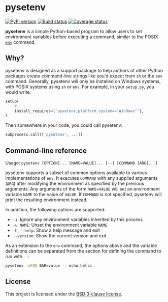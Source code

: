 # pysetenv

[![PyPi version][pypi-image]][pypi-link]
[![Build status][ci-image]][ci-link]
[![Coverage status][codecov-image]][codecov-link]

**pysetenv** is a simple Python-based program to allow users to set environment
variables before executing a command, similar to the POSIX [`env`][env] command.

## Why?

pysetenv is designed as a support package to help authors of other Python
packages create command-line strings like you'd expect from `sh` or the `env`
command. Generally, pysetenv will only be installed on Windows systems, with
POSIX systems using `sh` or `env`. For example, in your `setup.py`, you would
write:

```python
setup(
    # ...
    install_requires=['pysetenv;platform_system=="Windows"'],
)
```

Then somewhere in your code, you could call pysetenv:

```python
subprocess.call(['pysetenv', ...])
```

## Command-line reference

Usage: `pysetenv [OPTION]... [NAME=VALUE]... [--] [COMMAND [ARG]...]`

pysetenv supports a subset of common options available to various
implementations of `env`. It executes `COMMAND` with any supplied arguments
(`ARG`) after modifying the environment as specified by the previous arguments.
Any arguments of the form `NAME=VALUE` will set an environment variable `NAME`
to the value of `VALUE`. If `COMMAND` is not specified, pysetenv will print the
resulting environment instead.

In addition, the following options are supported:

* `-i`: Ignore any environment variables inherited by this process
* `-u NAME`: Unset the environment variable `NAME`
* `-h`, `--help`: Show a help message and exit
* `--version`: Show the current version and exit

As an extension to the `env` command, the options above and the variable
definitions can be separated from the section for defining the command to run
with `--`:

```sh
pysetenv -uFOO BAR=value -- echo hello
```

## License

This project is licensed under the [BSD 3-clause license](LICENSE).

[pypi-image]: https://img.shields.io/pypi/v/pysetenv.svg
[pypi-link]: https://pypi.python.org/pypi/pysetenv
[ci-image]: https://github.com/jimporter/pysetenv/actions/workflows/build.yml/badge.svg
[ci-link]: https://github.com/jimporter/pysetenv/actions/workflows/build.yml?query=branch%3Amaster
[codecov-image]: https://codecov.io/gh/jimporter/pysetenv/branch/master/graph/badge.svg
[codecov-link]: https://codecov.io/gh/jimporter/pysetenv
[env]: https://pubs.opengroup.org/onlinepubs/9699919799/utilities/env.html
